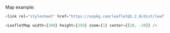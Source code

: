 Map example:

```js
<link rel="stylesheet" href="https://unpkg.com/leaflet@1.2.0/dist/leaflet.css" />
```

```js
<LeafletMap width={300} height={250} zoom={1} center={[20, -20]} />
```
